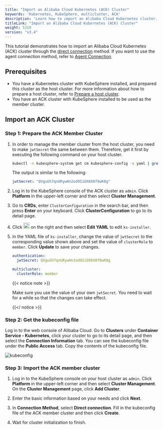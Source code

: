```yaml
---
title: "Import an Alibaba Cloud Kubernetes (ACK) Cluster"
keywords: 'Kubernetes, KubeSphere, multicluster, ACK'
description: 'Learn how to import an Alibaba Cloud Kubernetes cluster.'
titleLink: "Import an Alibaba Cloud Kubernetes (ACK) Cluster"
weight: 5310
version: "v3.4"
---
```


This tutorial demonstrates how to import an Alibaba Cloud Kubernetes (ACK) cluster through the [direct connection](../../../multicluster-management/enable-multicluster/direct-connection/) method. If you want to use the agent connection method, refer to [Agent Connection](../../../multicluster-management/enable-multicluster/agent-connection/).

## Prerequisites

- You have a Kubernetes cluster with KubeSphere installed, and prepared this cluster as the host cluster. For more information about how to prepare a host cluster, refer to [Prepare a host cluster](../../../multicluster-management/enable-multicluster/direct-connection/#prepare-a-host-cluster).
- You have an ACK cluster with KubeSphere installed to be used as the member cluster.

## Import an ACK Cluster

### Step 1: Prepare the ACK Member Cluster

1. In order to manage the member cluster from the host cluster, you need to make `jwtSecret` the same between them. Therefore, get it first by executing the following command on your host cluster.

   ```bash
   kubectl -n kubesphere-system get cm kubesphere-config -o yaml | grep -v "apiVersion" | grep jwtSecret
   ```

   The output is similar to the following:

   ```yaml
   jwtSecret: "QVguGh7qnURywHn2od9IiOX6X8f8wK8g"
   ```

2. Log in to the KubeSphere console of the ACK cluster as `admin`. Click **Platform** in the upper-left corner and then select **Cluster Management**.

3. Go to **CRDs**, enter `ClusterConfiguration` in the search bar, and then press **Enter** on your keyboard. Click **ClusterConfiguration** to go to its detail page.

4. Click <img src="/images/docs/v3.x/multicluster-management/import-cloud-hosted-k8s/import-ack/three-dots.png" height="20px" alt="icon"> on the right and then select **Edit YAML** to edit `ks-installer`. 

5. In the YAML file of `ks-installer`, change the value of `jwtSecret` to the corresponding value shown above and set the value of `clusterRole` to `member`. Click **Update** to save your changes.

   ```yaml
   authentication:
     jwtSecret: QVguGh7qnURywHn2od9IiOX6X8f8wK8g
   ```

   ```yaml
   multicluster:
     clusterRole: member
   ```

   {{< notice note >}}

   Make sure you use the value of your own `jwtSecret`. You need to wait for a while so that the changes can take effect.

   {{</ notice >}}

### Step 2: Get the kubeconfig file

Log in to the web console of Alibaba Cloud. Go to **Clusters** under **Container Service - Kubernetes**, click your cluster to go to its detail page, and then select the **Connection Information** tab. You can see the kubeconfig file under the **Public Access** tab. Copy the contents of the kubeconfig file.

![kubeconfig](/images/docs/v3.x/multicluster-management/import-cloud-hosted-k8s/import-ack/kubeconfig.png)

### Step 3: Import the ACK member cluster

1. Log in to the KubeSphere console on your host cluster as `admin`. Click **Platform** in the upper-left corner and then select **Cluster Management**. On the **Cluster Management** page, click **Add Cluster**.

2. Enter the basic information based on your needs and click **Next**.

3. In **Connection Method**, select **Direct connection**. Fill in the kubeconfig file of the ACK member cluster and then click **Create**.

4. Wait for cluster initialization to finish.